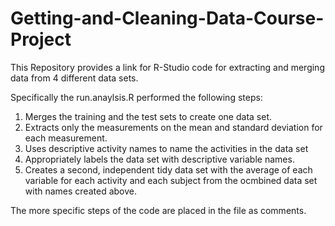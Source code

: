 # Getting-and-Cleaning-Data-Course-Project

This Repository provides a link for R-Studio code for extracting and merging data from 4 different data sets.

Specifically the run.anaylsis.R performed the following steps:
  1) Merges the training and the test sets to create one data set.
  2) Extracts only the measurements on the mean and standard deviation for each measurement. 
  3) Uses descriptive activity names to name the activities in the data set
  4) Appropriately labels the data set with descriptive variable names. 
  5) Creates a second, independent tidy data set with the average of each variable for each activity and each subject from the ocmbined data set with names created above.
  
The more specific steps of the code are placed in the file as comments.
